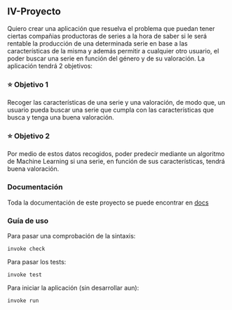 ## IV-Proyecto

Quiero crear una aplicación que resuelva el problema que puedan tener ciertas compañias productoras de series a la hora de saber si le será rentable la producción de una determinada serie en base a las características de la misma y además permitir a cualquier otro usuario, el poder buscar una serie en función del género y de su valoración. La aplicación tendrá 2 objetivos:

### :star: Objetivo 1 

Recoger las características de una serie y una valoración, de modo que, un usuario pueda buscar una serie que cumpla con las características que busca y tenga una buena valoración.

### :star: Objetivo 2 

Por medio de estos datos recogidos, poder predecir mediante un algoritmo de Machine Learning si una serie, en función de sus características, tendrá buena valoración.


### Documentación

Toda la documentación de este proyecto se puede encontrar en [docs](https://github.com/Parka015/IV-Proyecto/tree/Objetivo-1/docs)


### Guía de uso


Para pasar una comprobación de la sintaxis:
```
invoke check
```

Para pasar los tests:
```
invoke test
```

Para iniciar la aplicación (sin desarrollar aun):
```
invoke run
```




